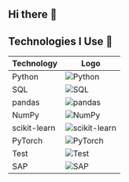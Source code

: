 ## Hi there 👋

## Technologies I Use 🚀

| Technology      | Logo                                                                 |
|------------------|----------------------------------------------------------------------|
| Python           | ![Python](https://img.shields.io/badge/-Python-3776AB?logo=python&logoColor=white) |
| SQL              | ![SQL](https://img.shields.io/badge/-SQL-4479A1?logo=database&logoColor=white)        |
| pandas           | ![pandas](https://img.shields.io/badge/-Pandas-150458?logo=pandas)  |
| NumPy            | ![NumPy](https://img.shields.io/badge/-NumPy-013243?logo=numpy&logoColor=white)       |
| scikit-learn     | ![scikit-learn](https://img.shields.io/badge/-Scikit--Learn-F7931E?logo=scikit-learn) |
| PyTorch          | ![PyTorch](https://img.shields.io/badge/-PyTorch-EE4C2C?logo=pytorch&logoColor=white) |
| Test             | ![Test](https://img.shields.io/badge/-Testing-FF6347?logo=test&logoColor=white)       |
| SAP              | ![SAP](https://img.shields.io/badge/-SAP-0FAAFF?logo=sap&logoColor=white)             |







<!--
**Mahpara/Mahpara** is a ✨ _special_ ✨ repository because its `README.md` (this file) appears on your GitHub profile.

Here are some ideas to get you started:

- 🔭 I’m currently working on ...
- 🌱 I’m currently learning ...
- 👯 I’m looking to collaborate on ...
- 🤔 I’m looking for help with ...
- 💬 Ask me about ...
- 📫 How to reach me: ...
- 😄 Pronouns: ...
- ⚡ Fun fact: ...
-->

